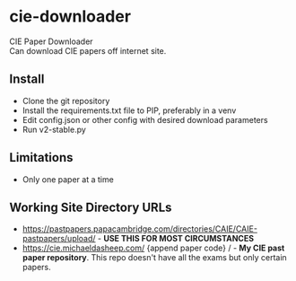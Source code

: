 # cie-downloader
CIE Paper Downloader
<br>Can download CIE papers off internet site.

## Install
* Clone the git repository
* Install the requirements.txt file to PIP, preferably in a venv
* Edit config.json or other config with desired download parameters
* Run v2-stable.py

## Limitations
* Only one paper at a time

## Working Site Directory URLs
* https://pastpapers.papacambridge.com/directories/CAIE/CAIE-pastpapers/upload/ - <b>USE THIS FOR MOST CIRCUMSTANCES</b>
* https://cie.michaeldasheep.com/ {append paper code} / - <b>My CIE past paper repository</b>. This repo doesn't have all the exams but only certain papers. 